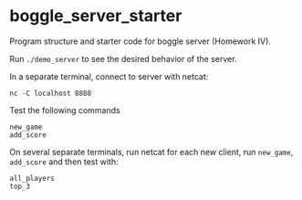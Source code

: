 # boggle_server_starter

Program structure and starter code for boggle server (Homework IV).


Run <code>./demo_server</code> to see the desired behavior of the server.


In a separate terminal, connect to server with netcat:
<pre><code>nc -C localhost 8888</code>
</pre>

Test the following commands
<pre>
<code>new_game</code>
<code>add_score</code>
</pre>

On several separate terminals, run netcat for each new client, run <code>new_game</code>, 
<code>add_score</code> and then test with:

<pre>
<code>all_players</code>
<code>top_3</code>
</pre>
